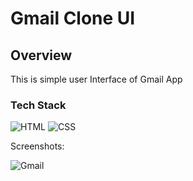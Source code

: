 <h1>Gmail Clone UI </h1>

<h2>Overview</h2>

<p>This is simple user Interface of Gmail App</p>

<h3>Tech Stack</h3> 

![HTML](https://img.shields.io/badge/html5%20-%23E34F26.svg?&style=for-the-badge&logo=html5&logoColor=white)
![CSS](https://img.shields.io/badge/css3%20-%231572B6.svg?&style=for-the-badge&logo=css3&logoColor=white)

Screenshots:


![Gmail](https://user-images.githubusercontent.com/72568715/156881229-f3794c2d-c898-40ab-97a4-be4104d074a9.png)
